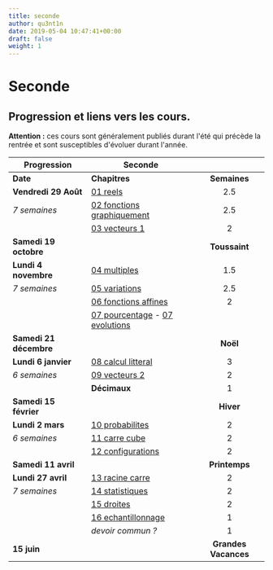 ```yaml
---
title: seconde
author: qu3nt1n
date: 2019-05-04 10:47:41+00:00
draft: false
weight: 1
---
```


# Seconde

## Progression et liens vers les cours.

**Attention :** ces cours sont généralement publiés durant l'été qui précède la rentrée et sont susceptibles d'évoluer durant l'année.


| Progression            	| **Seconde**                	                                                                                                |                      	|
|------------------------	|---------------------------------------------------------------------------------------------------------------------------- |:--------------------:	|
| **Date**               	| **Chapitres**              	                                                                                                |     **Semaines**     	|
| **Vendredi 29 Août**   	| [01 reels](/uploads/maths/seconde/01_reels.pdf)                   	                                                        |          2.5         	|
| _7 semaines_           	| [02 fonctions graphiquement](/uploads/maths/seconde/02_fonctions.pdf) 	                                                    |          2.5         	|
|                        	| [03 vecteurs 1](/uploads/maths/seconde/03_vecteurs_1.pdf)              	                                                    |           2          	|
| **Samedi 19 octobre**  	|                            	                                                                                                |     **Toussaint**    	|
| **Lundi 4 novembre**   	| [04 multiples](/uploads/maths/seconde/04_multiples.pdf)               	                                                    |          1.5         	|
| _7 semaines_           	| [05 variations](/uploads/maths/seconde/05_variations.pdf)              	                                                    |          2.5         	|
|                        	| [06 fonctions affines](/uploads/maths/seconde/06_affines.pdf)       	                                                      |           2          	|
|                        	| [07 pourcentage](/uploads/maths/seconde/07_a_proportions.pdf) - [07 evolutions](/uploads/maths/seconde/07_b_evolutions.pdf)	|                      	|
| **Samedi 21 décembre** 	|                            	                                                                                                |       **Noël**       	|
| **Lundi 6 janvier**    	| [08 calcul litteral](/uploads/maths/seconde/08_calcul_litteral.pdf)         	                                              |           3          	|
| _6 semaines_           	| [09 vecteurs 2](/uploads/maths/seconde/09_vecteurs_2.pdf)              	                                                    |           2          	|
|                        	| **Décimaux**               	                                                                                                |           1          	|
| **Samedi 15 février**  	|                            	                                                                                                |       **Hiver**      	|
| **Lundi 2 mars**       	| [10 probabilites](/uploads/maths/seconde/10_probabilites.pdf)            	                                                  |           2          	|
| _6 semaines_           	| [11 carre cube](/uploads/maths/seconde/11_carre.pdf)              	                                                        |           2          	|
|                        	| [12 configurations](/uploads/maths/seconde/12_configurations.pdf)          	                                                |           2          	|
| **Samedi 11 avril**    	|                            	                                                                                                |     **Printemps**    	|
| **Lundi 27 avril**     	| [13 racine carre](/uploads/maths/seconde/13_racine_carre.pdf)            	                                                  |           2          	|
| _7 semaines_           	| [14 statistiques](/uploads/maths/seconde/14_statistiques.pdf)            	                                                  |           2          	|
|                        	| [15 droites](/uploads/maths/seconde/15_droites.pdf)                 	                                                      |           2          	|
|                        	| [16 echantillonnage](/uploads/maths/seconde/16_echantillonnage.pdf)         	                                              |           1          	|
|                        	| _devoir commun ?_          	                                                                                                |           1          	|
| **15 juin**            	|                            	                                                                                                | **Grandes Vacances** 	|
